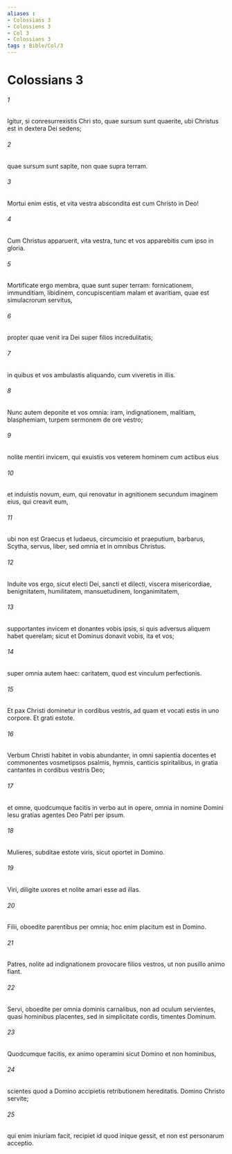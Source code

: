 ```yaml
---
aliases : 
- Colossians 3
- Colossiens 3
- Col 3
- Colossians 3
tags : Bible/Col/3
---
```


# Colossians 3

###### 1
Igitur, si conresurrexistis Chri sto, quae sursum sunt quaerite, ubi Christus est in dextera Dei sedens; 
###### 2
quae sursum sunt sapite, non quae supra terram. 
###### 3
Mortui enim estis, et vita vestra abscondita est cum Christo in Deo! 
###### 4
Cum Christus apparuerit, vita vestra, tunc et vos apparebitis cum ipso in gloria.
###### 5
Mortificate ergo membra, quae sunt super terram: fornicationem, immunditiam, libidinem, concupiscentiam malam et avaritiam, quae est simulacrorum servitus, 
###### 6
propter quae venit ira Dei super filios incredulitatis; 
###### 7
in quibus et vos ambulastis aliquando, cum viveretis in illis. 
###### 8
Nunc autem deponite et vos omnia: iram, indignationem, malitiam, blasphemiam, turpem sermonem de ore vestro; 
###### 9
nolite mentiri invicem, qui exuistis vos veterem hominem cum actibus eius 
###### 10
et induistis novum, eum, qui renovatur in agnitionem secundum imaginem eius, qui creavit eum, 
###### 11
ubi non est Graecus et Iudaeus, circumcisio et praeputium, barbarus, Scytha, servus, liber, sed omnia et in omnibus Christus.
###### 12
Induite vos ergo, sicut electi Dei, sancti et dilecti, viscera misericordiae, benignitatem, humilitatem, mansuetudinem, longanimitatem, 
###### 13
supportantes invicem et donantes vobis ipsis, si quis adversus aliquem habet querelam; sicut et Dominus donavit vobis, ita et vos; 
###### 14
super omnia autem haec: caritatem, quod est vinculum perfectionis. 
###### 15
Et pax Christi dominetur in cordibus vestris, ad quam et vocati estis in uno corpore. Et grati estote.
###### 16
Verbum Christi habitet in vobis abundanter, in omni sapientia docentes et commonentes vosmetipsos psalmis, hymnis, canticis spiritalibus, in gratia cantantes in cordibus vestris Deo; 
###### 17
et omne, quodcumque facitis in verbo aut in opere, omnia in nomine Domini Iesu gratias agentes Deo Patri per ipsum.
###### 18
Mulieres, subditae estote viris, sicut oportet in Domino. 
###### 19
Viri, diligite uxores et nolite amari esse ad illas. 
###### 20
Filii, oboedite parentibus per omnia; hoc enim placitum est in Domino. 
###### 21
Patres, nolite ad indignationem provocare filios vestros, ut non pusillo animo fiant. 
###### 22
Servi, oboedite per omnia dominis carnalibus, non ad oculum servientes, quasi hominibus placentes, sed in simplicitate cordis, timentes Dominum. 
###### 23
Quodcumque facitis, ex animo operamini sicut Domino et non hominibus, 
###### 24
scientes quod a Domino accipietis retributionem hereditatis. Domino Christo servite; 
###### 25
qui enim iniuriam facit, recipiet id quod inique gessit, et non est personarum acceptio.
